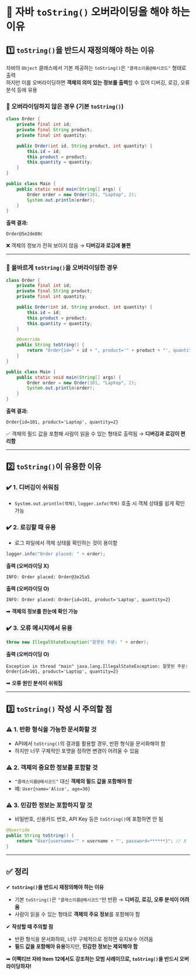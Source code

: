 # 📌 자바 `toString()` 오버라이딩을 해야 하는 이유 

## 1️⃣ `toString()`을 반드시 재정의해야 하는 이유  
자바의 `Object` 클래스에서 기본 제공하는 `toString()`은 `"클래스이름@해시코드"` 형태로 출력  
하지만 이를 오버라이딩하면 **객체의 의미 있는 정보를 출력**할 수 있어 디버깅, 로깅, 오류 분석 등에 유용

### 📍 오버라이딩하지 않은 경우 (기본 `toString()`)
```java
class Order {
    private final int id;
    private final String product;
    private final int quantity;

    public Order(int id, String product, int quantity) {
        this.id = id;
        this.product = product;
        this.quantity = quantity;
    }
}

public class Main {
    public static void main(String[] args) {
        Order order = new Order(101, "Laptop", 2);
        System.out.println(order);
    }
}
```
**출력 결과:**
```
Order@5e2de80c
```
❌ 객체의 정보가 전혀 보이지 않음 → **디버깅과 로깅에 불편**  

---

### 📍 올바르게 `toString()`을 오버라이딩한 경우
```java
class Order {
    private final int id;
    private final String product;
    private final int quantity;

    public Order(int id, String product, int quantity) {
        this.id = id;
        this.product = product;
        this.quantity = quantity;
    }

    @Override
    public String toString() {
        return "Order{id=" + id + ", product='" + product + "', quantity=" + quantity + "}";
    }
}

public class Main {
    public static void main(String[] args) {
        Order order = new Order(101, "Laptop", 2);
        System.out.println(order);
    }
}
```
**출력 결과:**
```
Order{id=101, product='Laptop', quantity=2}
```
✅ 객체의 필드 값을 포함해 사람이 읽을 수 있는 형태로 출력됨 → **디버깅과 로깅이 편리함**

---

## 2️⃣ `toString()`이 유용한 이유

### ✔️ **1. 디버깅이 쉬워짐**
- `System.out.println(객체)`, `logger.info(객체)` 호출 시 객체 상태를 쉽게 확인 가능

### ✔️ **2. 로깅할 때 유용**
- 로그 파일에서 객체 상태를 확인하는 것이 용이함  
```java
logger.info("Order placed: " + order);
```
**출력 (오버라이딩 X)**
```
INFO: Order placed: Order@3e25a5
```
**출력 (오버라이딩 O)**
```
INFO: Order placed: Order{id=101, product='Laptop', quantity=2}
```
➡ **객체의 정보를 한눈에 확인 가능**

### ✔️ **3. 오류 메시지에서 유용**
```java
throw new IllegalStateException("잘못된 주문: " + order);
```
**출력 (오버라이딩 O)**
```
Exception in thread "main" java.lang.IllegalStateException: 잘못된 주문: Order{id=101, product='Laptop', quantity=2}
```
➡ **오류 원인 분석이 쉬워짐**

---

## 3️⃣ `toString()` 작성 시 주의할 점

### ⚠️ **1. 반환 형식을 가능한 문서화할 것**
- API에서 `toString()`의 결과를 활용할 경우, 반환 형식을 문서화해야 함
- 하지만 너무 구체적인 포맷을 정하면 변경이 어려울 수 있음

### ⚠️ **2. 객체의 중요한 정보를 포함할 것**
- `"클래스이름@해시코드"` 대신 **객체의 필드 값을 포함해야 함**
- 예: `User{name='Alice', age=30}`

### ⚠️ **3. 민감한 정보는 포함하지 말 것**
- 비밀번호, 신용카드 번호, API Key 등은 `toString()`에 포함하면 안 됨
```java
@Override
public String toString() {
    return "User{username='" + username + "', password=******}"; // X
}
```

---

## ✅ 정리
✔ **`toString()`을 반드시 재정의해야 하는 이유**
- 기본 `toString()`은 `"클래스이름@해시코드"`만 반환 → **디버깅, 로깅, 오류 분석이 어려움**
- 사람이 읽을 수 있는 형태로 **객체의 주요 정보**를 포함해야 함

✔ **작성할 때 주의할 점**
- 반환 형식을 문서화하되, 너무 구체적으로 정하면 유지보수 어려움  
- **필드 값을 포함해야 유용**하지만, **민감한 정보는 제외해야 함**

➡ **이펙티브 자바 Item 12에서도 강조하는 모범 사례이므로, `toString()`을 반드시 오버라이딩하자!** 
